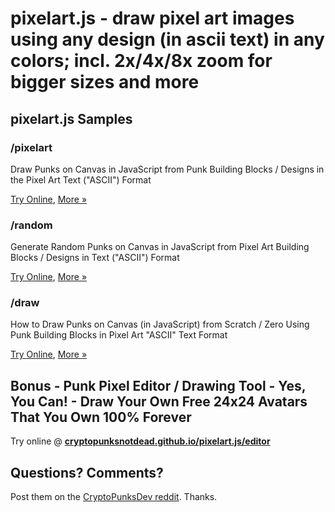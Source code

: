 # pixelart.js - draw pixel art images using any design (in ascii text) in any colors; incl. 2x/4x/8x zoom for bigger sizes and more



## pixelart.js Samples


### /pixelart

Draw Punks on Canvas in JavaScript from Punk Building Blocks / Designs in the Pixel Art Text ("ASCII") Format


[Try Online](https://cryptopunksnotdead.github.io/pixelart.js/pixelart/pixelart/),
[More »](pixelart/pixelart)


### /random

Generate Random Punks on Canvas in JavaScript from Pixel Art Building Blocks / Designs in Text ("ASCII") Format

[Try Online](https://cryptopunksnotdead.github.io/pixelart.js/pixelart/random/),
[More »](pixelart/random)


### /draw

How to Draw Punks on Canvas (in JavaScript) from Scratch / Zero Using Punk Building Blocks in Pixel Art "ASCII" Text Format

[Try Online](https://cryptopunksnotdead.github.io/pixelart.js/pixelart/draw/),
[More »](pixelart/draw)




## Bonus - Punk Pixel Editor / Drawing Tool - Yes, You Can! - Draw Your Own Free 24x24 Avatars That You Own 100% Forever

Try online @ [**cryptopunksnotdead.github.io/pixelart.js/editor**](https://cryptopunksnotdead.github.io/pixelart.js/editor/)



## Questions? Comments?

Post them on the [CryptoPunksDev reddit](https://old.reddit.com/r/CryptoPunksDev). Thanks.


